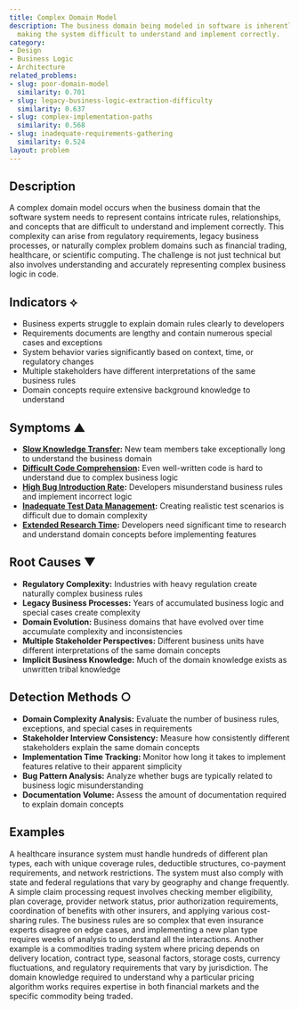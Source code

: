```yaml
---
title: Complex Domain Model
description: The business domain being modeled in software is inherently complex,
  making the system difficult to understand and implement correctly.
category:
- Design
- Business Logic
- Architecture
related_problems:
- slug: poor-domain-model
  similarity: 0.701
- slug: legacy-business-logic-extraction-difficulty
  similarity: 0.637
- slug: complex-implementation-paths
  similarity: 0.568
- slug: inadequate-requirements-gathering
  similarity: 0.524
layout: problem
---
```


## Description

A complex domain model occurs when the business domain that the software system needs to represent contains intricate rules, relationships, and concepts that are difficult to understand and implement correctly. This complexity can arise from regulatory requirements, legacy business processes, or naturally complex problem domains such as financial trading, healthcare, or scientific computing. The challenge is not just technical but also involves understanding and accurately representing complex business logic in code.

## Indicators ⟡

- Business experts struggle to explain domain rules clearly to developers
- Requirements documents are lengthy and contain numerous special cases and exceptions
- System behavior varies significantly based on context, time, or regulatory changes
- Multiple stakeholders have different interpretations of the same business rules
- Domain concepts require extensive background knowledge to understand

## Symptoms ▲

- **[Slow Knowledge Transfer](slow-knowledge-transfer.md):** New team members take exceptionally long to understand the business domain
- **[Difficult Code Comprehension](difficult-code-comprehension.md):** Even well-written code is hard to understand due to complex business logic
- **[High Bug Introduction Rate](high-bug-introduction-rate.md):** Developers misunderstand business rules and implement incorrect logic
- **[Inadequate Test Data Management](inadequate-test-data-management.md):** Creating realistic test scenarios is difficult due to domain complexity
- **[Extended Research Time](extended-research-time.md):** Developers need significant time to research and understand domain concepts before implementing features

## Root Causes ▼

- **Regulatory Complexity:** Industries with heavy regulation create naturally complex business rules
- **Legacy Business Processes:** Years of accumulated business logic and special cases create complexity
- **Domain Evolution:** Business domains that have evolved over time accumulate complexity and inconsistencies
- **Multiple Stakeholder Perspectives:** Different business units have different interpretations of the same domain concepts
- **Implicit Business Knowledge:** Much of the domain knowledge exists as unwritten tribal knowledge

## Detection Methods ○

- **Domain Complexity Analysis:** Evaluate the number of business rules, exceptions, and special cases in requirements
- **Stakeholder Interview Consistency:** Measure how consistently different stakeholders explain the same domain concepts
- **Implementation Time Tracking:** Monitor how long it takes to implement features relative to their apparent simplicity
- **Bug Pattern Analysis:** Analyze whether bugs are typically related to business logic misunderstanding
- **Documentation Volume:** Assess the amount of documentation required to explain domain concepts

## Examples

A healthcare insurance system must handle hundreds of different plan types, each with unique coverage rules, deductible structures, co-payment requirements, and network restrictions. The system must also comply with state and federal regulations that vary by geography and change frequently. A simple claim processing request involves checking member eligibility, plan coverage, provider network status, prior authorization requirements, coordination of benefits with other insurers, and applying various cost-sharing rules. The business rules are so complex that even insurance experts disagree on edge cases, and implementing a new plan type requires weeks of analysis to understand all the interactions. Another example is a commodities trading system where pricing depends on delivery location, contract type, seasonal factors, storage costs, currency fluctuations, and regulatory requirements that vary by jurisdiction. The domain knowledge required to understand why a particular pricing algorithm works requires expertise in both financial markets and the specific commodity being traded.